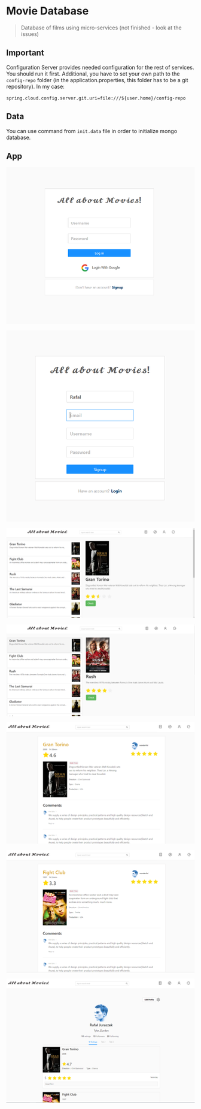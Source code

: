 # Movie Database

> Database of films using micro-services (not finished - look at the issues)

## Important
Configuration Server provides needed configuration for the rest of services. You should run it first.
Additional, you have to set your own path to the `config-repo` folder (in the application.properties, this folder has to be a git repository). In my case:
```
spring.cloud.config.server.git.uri=file:///${user.home}/config-repo
```

## Data
You can use command from `init.data` file in order to initialize mongo database.

## App

![Image1](pictures/login.PNG)

![Image2](pictures/signup.PNG)

![Image3](pictures/films1.PNG)

![Image4](pictures/films2.PNG)

![Image5](pictures/view.PNG)

![Image6](pictures/view2.PNG)

![Image7](pictures/profile.PNG)
